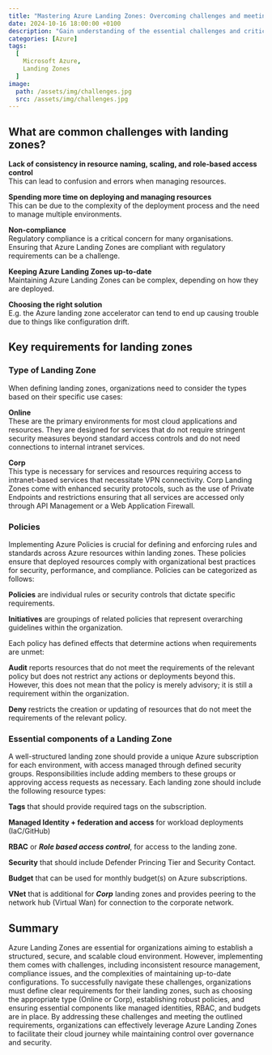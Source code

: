 ```yaml
---
title: "Mastering Azure Landing Zones: Overcoming challenges and meeting key requirements"
date: 2024-10-16 18:00:00 +0100
description: "Gain understanding of the essential challenges and critical requirements for implementing Azure Landing Zones."
categories: [Azure]
tags:
  [
    Microsoft Azure,
    Landing Zones
  ]
image:
  path: /assets/img/challenges.jpg
  src: /assets/img/challenges.jpg
---
```


## What are common challenges with landing zones?

**Lack of consistency in resource naming, scaling, and role-based access control**  
This can lead to confusion and errors when managing resources.

**Spending more time on deploying and managing resources**  
This can be due to the complexity of the deployment process and the need to manage multiple environments.

**Non-compliance**  
Regulatory compliance is a critical concern for many organisations. Ensuring that Azure Landing Zones are compliant with regulatory requirements can be a challenge.

**Keeping Azure Landing Zones up-to-date**  
Maintaining Azure Landing Zones can be complex, depending on how they are deployed.

**Choosing the right solution**  
E.g. the Azure landing zone accelerator can tend to end up causing trouble due to things like configuration drift.

## Key requirements for landing zones

### Type of Landing Zone
When defining landing zones, organizations need to consider the types based on their specific use cases:

**Online**  
These are the primary environments for most cloud applications and resources. They are designed for services that do not require stringent security measures beyond standard access controls and do not need connections to internal intranet services.

**Corp**  
This type is necessary for services and resources requiring access to intranet-based services that necessitate VPN connectivity. Corp Landing Zones come with enhanced security protocols, such as the use of Private Endpoints and restrictions ensuring that all services are accessed only through API Management or a Web Application Firewall.

### Policies
Implementing Azure Policies is crucial for defining and enforcing rules and standards across Azure resources within landing zones. These policies ensure that deployed resources comply with organizational best practices for security, performance, and compliance. Policies can be categorized as follows:

**Policies** are individual rules or security controls that dictate specific requirements.

**Initiatives** are groupings of related policies that represent overarching guidelines within the organization.

Each policy has defined effects that determine actions when requirements are unmet:  

**Audit** reports resources that do not meet the requirements of the relevant policy but does not restrict any actions or deployments beyond this. However, this does not mean that the policy is merely advisory; it is still a requirement within the organization.

**Deny** restricts the creation or updating of resources that do not meet the requirements of the relevant policy.

### Essential components of a Landing Zone
A well-structured landing zone should provide a unique Azure subscription for each environment, with access managed through defined security groups. Responsibilities include adding members to these groups or approving access requests as necessary. Each landing zone should include the following resource types:

**Tags** that should provide required tags on the subscription.

**Managed Identity + federation and access** for workload deployments (IaC/GitHub)

**RBAC** or ***Role based access control***, for access to the landing zone.

**Security** that should include Defender Princing Tier and Security Contact.

**Budget** that can be used for monthly budget(s) on Azure subscriptions.

**VNet** that is additional for ***Corp*** landing zones and provides peering to the network hub (Virtual Wan) for connection to the corporate network.

## Summary
Azure Landing Zones are essential for organizations aiming to establish a structured, secure, and scalable cloud environment. However, implementing them comes with challenges, including inconsistent resource management, compliance issues, and the complexities of maintaining up-to-date configurations. To successfully navigate these challenges, organizations must define clear requirements for their landing zones, such as choosing the appropriate type (Online or Corp), establishing robust policies, and ensuring essential components like managed identities, RBAC, and budgets are in place. By addressing these challenges and meeting the outlined requirements, organizations can effectively leverage Azure Landing Zones to facilitate their cloud journey while maintaining control over governance and security.
